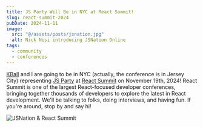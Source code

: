 ```yaml
---
title: JS Party Will Be in NYC at React Summit!
slug: react-summit-2024
pubDate: 2024-11-11
image:
  src: "@/assets/posts/jsnation.jpg"
  alt: Nick Nisi introducing JSNation Online
tags:
  - community
  - conferences
---
```


[KBall](https://zendev.com) and I are going to be in NYC (actually, the conference is in Jersey City) representing [JS Party](https://jsparty.fm) at [React Summit](https://reactsummit.us) on November 19th, 2024! React Summit is one of the largest React-focused developer conferences, bringing together thousands of developers to explore the latest in React development. We'll be talking to folks, doing interviews, and having fun. If you're around, stop by and say hi!

![JSNation & React Summit](@/assets/posts/jsnation.jpg)
